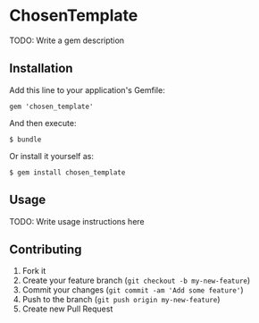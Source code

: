# ChosenTemplate

TODO: Write a gem description

## Installation

Add this line to your application's Gemfile:

    gem 'chosen_template'

And then execute:

    $ bundle

Or install it yourself as:

    $ gem install chosen_template

## Usage

TODO: Write usage instructions here

## Contributing

1. Fork it
2. Create your feature branch (`git checkout -b my-new-feature`)
3. Commit your changes (`git commit -am 'Add some feature'`)
4. Push to the branch (`git push origin my-new-feature`)
5. Create new Pull Request
